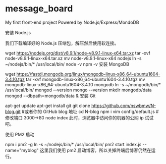 # message_board

My first front-end project
Powered by Node.js/Express/MondoDB

安装 Node.js

我们下载编译好的 Node.js 压缩包，解压然后使用软连接。

wget https://nodejs.org/dist/v8.9.1/node-v8.9.1-linux-x64.tar.xz
tar -xvf node-v8.9.1-linux-x64.tar.xz
mv node-v8.9.1-linux-x64 nodejs
ln -s ~/nodejs/bin/* /usr/local/bin/
node -v
npm -v
安装 MongoDB

wget https://fastdl.mongodb.org/linux/mongodb-linux-x86_64-ubuntu1604-3.4.10.tgz
tar -xvf mongodb-linux-x86_64-ubuntu1604-3.4.10.tgz
mv mongodb-linux-x86_64-ubuntu1604-3.4.10 mongodb
ln -s ~/mongodb/bin/* /usr/local/bin/
mongod --version
mongo --version
mkdir mongodb/data
mongod --dbpath=mongodb/data &
安装 Git

apt-get update
apt-get install git
git clone https://github.com/nswbmw/N-blog.git #或者你的 GitHub blog 地址
cd N-blog
npm i
vim config/default.js #修改端口 3000->80
node index
此时，浏览器中访问你的机器的公网 ip 试试吧。

使用 PM2 启动

npm i pm2 -g
ln -s ~/nodejs/bin/* /usr/local/bin/
pm2 start index.js --name="myblog"
这里我们使用 pm2 启动博客，所以关掉终端后博客仍然在运行。
